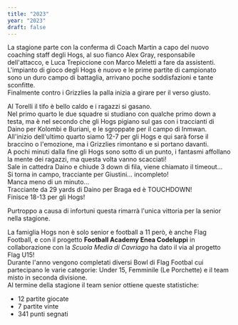 ```yaml
---
title: "2023"
year: "2023"
draft: false
---
```


La stagione parte con la conferma di Coach Martin a capo del nuovo coaching staff degli Hogs, al suo fianco Alex Gray, responsabile dell'attacco, e Luca Trepiccione con Marco Meletti a fare da assistenti.  
L'impianto di gioco degli Hogs è nuovo e le prime partite di campionato sono un duro campo di battaglia, arrivano poche soddisfazioni e tante sconfitte.  
Finalmente contro i Grizzlies la palla inizia a girare per il verso giusto.  
  
Al Torelli il tifo è bello caldo e i ragazzi si gasano.  
Nel primo quarto le due squadre si studiano con qualche primo down a testa, ma è nel secondo che gli Hogs pigiano sul gas con i traccianti di Daino per Kolombi e Buriani, e le sgroppate per il campo di Inmwan.  
All'inizio dell'ultimo quarto siamo 12-7 per gli Hogs e qui sarà forse il braccino o l'emozione, ma i Grizzlies rimontano e si portano davanti.  
A pochi minuti dalla fine gli Hogs sono sotto di un punto, i fantasmi affollano la mente dei ragazzi, ma questa volta vanno scacciati!  
Sale in cattedra Daino e chiude 3 down di fila, viene chiamato il timeout...  
Si torna in campo, tracciante per Giustini... incompleto!  
Manca meno di un minuto...  
Tracciante da 29 yards di Daino per Braga ed è TOUCHDOWN!  
Finisce 18-13 per gli Hogs!  
  
Purtroppo a causa di infortuni questa rimarrà l'unica vittoria per la senior nella stagione.  
  
La famiglia Hogs non è solo senior e football a 11 però, è anche Flag Football, e con il progetto **Football Academy Enea Codeluppi** in collaborazione con la *Scuola Media di Cavriago* ha dato il via al progetto Flag U15!  
Durante l'anno vengono completati diversi Bowl di Flag Footbal cui partecipano le varie categorie: Under 15, Femminile (Le Porchette) e il team misto in seconda divisione.  
Al termine della stagione il team senior ottiene queste statistiche:  
- 12 partite giocate
- 7 partite vinte
- 341 punti segnati  


